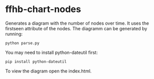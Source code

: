 # ffhb-chart-nodes
Generates a diagram with the number of nodes over time. It uses the firstseen attribute of the nodes.
The diagramm can be generated by running:

	python parse.py

You may need to install python-dateutil first:

	pip install python-dateutil

To view the diagram open the index.html.
